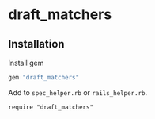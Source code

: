 # draft_matchers

## Installation

Install gem
```rb
gem "draft_matchers"
```
Add to `spec_helper.rb` or `rails_helper.rb`.
```
require "draft_matchers"
```

